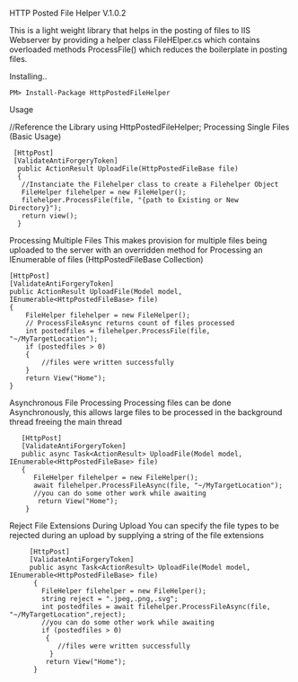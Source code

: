 HTTP Posted File Helper V.1.0.2

This is a light weight library that helps in the posting of files to IIS Webserver by providing a helper class FileHElper.cs which contains overloaded methods ProcessFile() which reduces the boilerplate in posting files.

Installing..

    PM> Install-Package HttpPostedFileHelper

Usage

 //Reference the Library
  using HttpPostedFileHelper;
Processing Single Files (Basic Usage)

     [HttpPost]  
     [ValidateAntiForgeryToken] 
      public ActionResult UploadFile(HttpPostedFileBase file)
      {
       //Instanciate the Filehelper class to create a Filehelper Object
       FileHelper filehelper = new FileHelper();
       filehelper.ProcessFile(file, "{path to Existing or New Directory}");
       return view();
      }
Processing Multiple Files
This makes provision for multiple files being uploaded to the server with an overridden method for Processing an IEnumerable of files (HttpPostedFileBase Collection)

    [HttpPost]
    [ValidateAntiForgeryToken]
    public ActionResult UploadFile(Model model, IEnumerable<HttpPostedFileBase> file)
    {
        FileHelper filehelper = new FileHelper();
        // ProcessFileAsync returns count of files processed           
        int postedfiles = filehelper.ProcessFile(file, "~/MyTargetLocation");
        if (postedfiles > 0)
        {
            //files were written successfully
        }           
        return View("Home");
    }
Asynchronous File Processing
Processing files can be done Asynchronously, this allows large files to be processed in the background thread freeing the main thread

       [HttpPost]
       [ValidateAntiForgeryToken]
       public async Task<ActionResult> UploadFile(Model model, IEnumerable<HttpPostedFileBase> file)
       {
          FileHelper filehelper = new FileHelper();          
          await filehelper.ProcessFileAsync(file, "~/MyTargetLocation");
          //you can do some other work while awaiting          
           return View("Home");
        }
Reject File Extensions During Upload
You can specify the file types to be rejected during an upload by supplying a string of the file extensions

         [HttpPost]
         [ValidateAntiForgeryToken]
         public async Task<ActionResult> UploadFile(Model model, IEnumerable<HttpPostedFileBase> file)
          {
            FileHelper filehelper = new FileHelper();
            string reject = ".jpeg,.png,.svg";
            int postedfiles = await filehelper.ProcessFileAsync(file, "~/MyTargetLocation",reject);
            //you can do some other work while awaiting   
            if (postedfiles > 0)
             {
                //files were written successfully
              }   
             return View("Home");
          }

 
